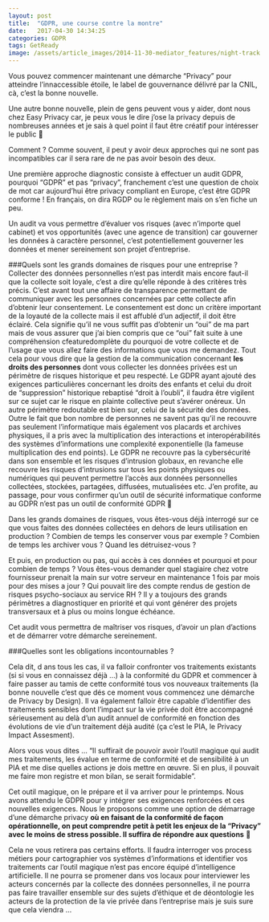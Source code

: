 ```yaml
---
layout: post
title:  "GDPR, une course contre la montre"
date:   2017-04-30 14:34:25
categories: GDPR
tags: GetReady
image: /assets/article_images/2014-11-30-mediator_features/night-track.JPG
---
```



Vous pouvez commencer maintenant une démarche “Privacy” pour atteindre l’innaccessible étoile, le label de gouvernance délivré par la CNIL, cà, c’est la bonne nouvelle.

Une autre bonne nouvelle, plein de gens peuvent vous y aider, dont nous chez Easy Privacy car, je peux vous le dire j’ose la privacy depuis de nombreuses années et je sais à quel point il faut être créatif pour intéresser le public 🙂

Comment ?
Comme souvent, il peut y avoir deux approches qui ne sont pas incompatibles car il sera rare de ne pas avoir besoin des deux.

Une première approche diagnostic consiste à effectuer un audit GDPR, pourquoi “GDPR” et pas “privacy”, franchement c’est une question de choix de mot car aujourd’hui être privacy compliant en Europe, c’est être GDPR conforme ! En français, on dira RGDP ou le règlement mais on s’en fiche un peu.

Un audit va vous permettre d’évaluer vos risques (avec n’importe quel cabinet) et vos opportunités (avec une agence de transition) car gouverner les données à caractère personnel, c’est potentiellement gouverner les données et mener sereinement son projet d’entreprise.

###Quels sont les grands domaines de risques pour une entreprise ?
Collecter des données personnelles n’est pas interdit mais encore faut-il que la collecte soit loyale, c’est a dire qu’elle réponde à des critères très précis. C’est avant tout une affaire de transparence permettant de communiquer avec les personnes concernées par cette collecte afin d’obtenir leur consentement. Le consentement est donc un critère important de la loyauté de la collecte mais il est affublé d’un adjectif, il doit être éclairé. Cela signifie qu’il ne vous suffit pas d’obtenir un “oui” de ma part mais de vous assurer que j’ai bien compris que ce “oui” fait suite à une compréhension cfeaturedomplète du pourquoi de votre collecte et de l’usage que vous allez faire des informations que vous me demandez. Tout cela pour vous dire que la gestion de la communication concernant **les droits des personnes** dont vous collecter les données privées est un périmètre de risques historique et peu respecté. Le GDPR ayant ajouté des exigences particulières concernant les droits des enfants et celui du droit de “suppression” historique rebaptisé “droit à l’oubli”, il faudra être vigilent sur ce sujet car le risque en plainte collective peut s’avérer onéreux.
Un autre périmètre redoutable est bien sur, celui de la sécurité des données. Outre le fait que bon nombre de personnes ne savent pas qu’il ne recouvre pas seulement l’informatique mais également vos placards et archives physiques, il a pris avec la multiplication des interactions et interopérabilités des systèmes d’informations une complexité exponentielle (la fameuse multiplication des end points). Le GDPR ne recouvre pas la cybersécurité dans son ensemble et les risques d’intrusion globaux, en revanche elle recouvre les risques d’intrusions sur tous les points physiques ou numériques qui peuvent permettre l’accès aux données personnelles collectées, stockées, partagées, diffusées, mutualisées etc. J’en profite, au passage, pour vous confirmer qu’un outil de sécurité informatique conforme au GDPR n’est pas un outil de conformité GDPR 🙂

Dans les grands domaines de risques, vous êtes-vous déjà interrogé sur ce que vous faites des données collectées en dehors de leurs utilisation en production ? Combien de temps les conserver vous par exemple ? Combien de temps les archiver vous ? Quand les détruisez-vous ?

Et puis, en production ou pas, qui accès à ces données et pourquoi et pour combien de temps ? Vous êtes-vous demander quel stagiaire chez votre fournisseur prenait la main sur votre serveur en maintenance 1 fois par mois pour des mises a jour ? Qui pouvait lire des compte rendus de gestion de risques psycho-sociaux au service RH ?
Il y a toujours des grands périmètres a diagnostiquer en priorité et qui vont générer des projets transversaux et à plus ou moins longue échéance.

Cet audit vous permettra de maîtriser vos risques, d’avoir un plan d’actions et de démarrer votre démarche sereinement.

###Quelles sont les obligations incontournables ?

Cela dit, d	ans tous les cas, il va falloir confronter vos traitements existants (si si vous en connaissez déjà …) à la conformité du GDPR et commencer à faire passer au tamis de cette conformité tous vos nouveaux traitements (la bonne nouvelle c’est que dés ce moment vous commencez une démarche de Privacy by Design). Il va également falloir être capable d’identifier des traitements sensibles dont l’impact sur la vie privée doit être accompagné sérieusement au delà d’un audit annuel de conformité en fonction des évolutions de vie d’un traitement déjà audité (ça c’est le PIA, le Privacy Impact Assesment).

Alors vous vous dites … “Il suffirait de pouvoir avoir l’outil magique qui audit mes traitements, les évalue en terme de conformité et de sensibilité à un PIA et me dise quelles actions je dois mettre en œuvre. Si en plus, il pouvait me faire mon registre et mon bilan, se serait formidable”.

Cet outil magique, on le prépare et il va arriver pour le printemps. Nous avons attendu le GDPR pour y intégrer ses exigences renforcées et ces nouvelles exigences. Nous le proposons comme une option de démarrage d’une démarche privacy **où en faisant de la conformité de façon opérationnelle, on peut comprendre petit à petit les enjeux de la “Privacy” avec le moins de stress possible. Il suffira de répondre aux questions** 🙂

Cela ne vous retirera pas certains efforts. Il faudra interroger vos process métiers pour cartographier vos systèmes d’informations et identifier vos traitements car l’outil magique n’est pas encore équipé d’intelligence artificielle. Il ne pourra se promener dans vos locaux pour interviewer les acteurs concernés par la collecte des données personnelles, il ne pourra pas faire travailler ensemble sur des sujets d’éthique et de déontologie les acteurs de la protection de la vie privée dans l’entreprise mais je suis sure que cela viendra …
